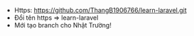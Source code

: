 - Https: https://github.com/ThangB1906766/learn-laravel.git
- Đổi tên https => learn-laravel
- Mới tạo branch cho Nhật Trường!
